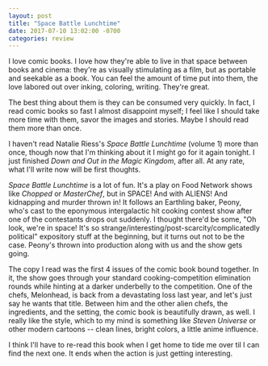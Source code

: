 ```yaml
---
layout: post
title: "Space Battle Lunchtime"
date: 2017-07-10 13:02:00 -0700
categories: review
---
```


I love comic books.  I love how they're able to live in that space between books and cinema: they're as visually stimulating as a film, but as portable and seekable as a book.  You can feel the amount of time put into them, the love labored out over inking, coloring, writing.  They're great.

The best thing about them is they can be consumed very quickly.  In fact, I read comic books so fast I almost disappoint myself; I feel like I should take more time with them, savor the images and stories.  Maybe I should read them more than once.

I haven't read Natalie Riess's *Space Battle Lunchtime* (volume 1) more than once, though now that I'm thinking about it I might go for it again tonight.  I just finished *Down and Out in the Magic Kingdom*, after all.  At any rate, what I'll write now will be first thoughts.

*Space Battle Lunchtime* is a lot of fun.  It's a play on Food Network shows like *Chopped* or *MasterChef*, but in SPACE!  And with ALIENS!  And kidnapping and murder thrown in!  It follows an Earthling baker, Peony, who's cast to the eponymous intergalactic hit cooking contest show after one of the contestants drops out suddenly.  I thought there'd be some, "Oh look, we're in space!  It's so strange/interesting/post-scarcity/complicatedly political" expository stuff at the beginning, but it turns out not to be the case.  Peony's thrown into production along with us and the show gets going.

The copy I read was the first 4 issues of the comic book bound together.  In it, the show goes through your standard cooking-competition elimination rounds while hinting at a darker underbelly to the competition.  One of the chefs, Melonhead, is back from a devastating loss last year, and let's just say he wants that title.  Between him and the other alien chefs, the ingredients, and the setting, the comic book is beautifully drawn, as well.  I really like the style, which to my mind is something like *Steven Universe* or other modern cartoons -- clean lines, bright colors, a little anime influence.

I think I'll have to re-read this book when I get home to tide me over til I can find the next one.  It ends when the action is just getting interesting.
